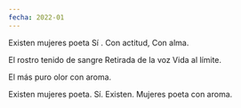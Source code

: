 ```yaml
---
fecha: 2022-01
---
```

Existen mujeres poeta
Sí .
Con actitud,
Con alma.

El rostro tenido de sangre
Retirada de la voz
Vida al límite.

El más puro olor con aroma.

Existen mujeres poeta.
Sí.
Existen.
Mujeres poeta con aroma.